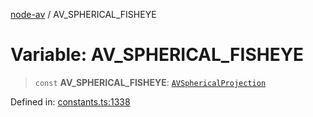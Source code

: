 [node-av](../globals.md) / AV\_SPHERICAL\_FISHEYE

# Variable: AV\_SPHERICAL\_FISHEYE

> `const` **AV\_SPHERICAL\_FISHEYE**: [`AVSphericalProjection`](../type-aliases/AVSphericalProjection.md)

Defined in: [constants.ts:1338](https://github.com/seydx/av/blob/f8631fc881b394300b1479f511d55cf1c370a87f/src/constants/constants.ts#L1338)
